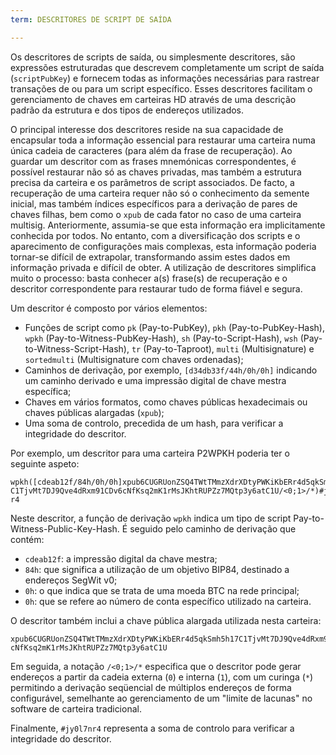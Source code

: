 ```yaml
---
term: DESCRITORES DE SCRIPT DE SAÍDA

---
```

Os descritores de scripts de saída, ou simplesmente descritores, são expressões estruturadas que descrevem completamente um script de saída (`scriptPubKey`) e fornecem todas as informações necessárias para rastrear transações de ou para um script específico. Esses descritores facilitam o gerenciamento de chaves em carteiras HD através de uma descrição padrão da estrutura e dos tipos de endereços utilizados.

O principal interesse dos descritores reside na sua capacidade de encapsular toda a informação essencial para restaurar uma carteira numa única cadeia de caracteres (para além da frase de recuperação). Ao guardar um descritor com as frases mnemónicas correspondentes, é possível restaurar não só as chaves privadas, mas também a estrutura precisa da carteira e os parâmetros de script associados. De facto, a recuperação de uma carteira requer não só o conhecimento da semente inicial, mas também índices específicos para a derivação de pares de chaves filhas, bem como o `xpub` de cada fator no caso de uma carteira multisig. Anteriormente, assumia-se que esta informação era implicitamente conhecida por todos. No entanto, com a diversificação dos scripts e o aparecimento de configurações mais complexas, esta informação poderia tornar-se difícil de extrapolar, transformando assim estes dados em informação privada e difícil de obter. A utilização de descritores simplifica muito o processo: basta conhecer a(s) frase(s) de recuperação e o descritor correspondente para restaurar tudo de forma fiável e segura.

Um descritor é composto por vários elementos:


- Funções de script como `pk` (Pay-to-PubKey), `pkh` (Pay-to-PubKey-Hash), `wpkh` (Pay-to-Witness-PubKey-Hash), `sh` (Pay-to-Script-Hash), `wsh` (Pay-to-Witness-Script-Hash), `tr` (Pay-to-Taproot), `multi` (Multisignature) e `sortedmulti` (Multisignature com chaves ordenadas);
- Caminhos de derivação, por exemplo, `[d34db33f/44h/0h/0h]` indicando um caminho derivado e uma impressão digital de chave mestra específica;
- Chaves em vários formatos, como chaves públicas hexadecimais ou chaves públicas alargadas (`xpub`);
- Uma soma de controlo, precedida de um hash, para verificar a integridade do descritor.

Por exemplo, um descritor para uma carteira P2WPKH poderia ter o seguinte aspeto:

```text
wpkh([cdeab12f/84h/0h/0h]xpub6CUGRUonZSQ4TWtTMmzXdrXDtyPWKiKbERr4d5qkSmh5h17
C1TjvMt7DJ9Qve4dRxm91CDv6cNfKsq2mK1rMsJKhtRUPZz7MQtp3y6atC1U/<0;1>/*)#jy0l7n
r4
```

Neste descritor, a função de derivação `wpkh` indica um tipo de script Pay-to-Witness-Public-Key-Hash. É seguido pelo caminho de derivação que contém:


- `cdeab12f`: a impressão digital da chave mestra;
- `84h`: que significa a utilização de um objetivo BIP84, destinado a endereços SegWit v0;
- `0h`: o que indica que se trata de uma moeda BTC na rede principal;
- `0h`: que se refere ao número de conta específico utilizado na carteira.

O descritor também inclui a chave pública alargada utilizada nesta carteira:

```text
xpub6CUGRUonZSQ4TWtTMmzXdrXDtyPWKiKbERr4d5qkSmh5h17C1TjvMt7DJ9Qve4dRxm91CDv6
cNfKsq2mK1rMsJKhtRUPZz7MQtp3y6atC1U
```

Em seguida, a notação `/<0;1>/*` especifica que o descritor pode gerar endereços a partir da cadeia externa (`0`) e interna (`1`), com um curinga (`*`) permitindo a derivação seqüencial de múltiplos endereços de forma configurável, semelhante ao gerenciamento de um "limite de lacunas" no software de carteira tradicional.

Finalmente, `#jy0l7nr4` representa a soma de controlo para verificar a integridade do descritor.